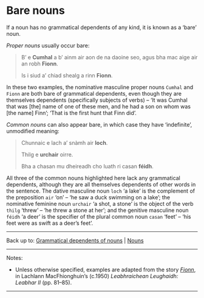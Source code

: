 # Bare nouns

If a noun has no grammatical dependents of any kind, it is known as a ‘bare’ noun.

*Proper nouns* usually occur bare:

> B’ e **Cumhal** a b’ ainm air aon de na daoine seo, agus bha mac aige air an robh **Fionn**.
>
> Is i siud a’ chiad shealg a rinn **Fionn**.

In these two examples, the nominative masculine proper nouns `Cumhal` and `Fionn` are both bare of grammatical dependents, even though they are themselves dependents (specifically subjects of verbs) – ‘It was Cumhal that was [the] name of one of these men, and he had a son on whom was [the name] Finn’; ‘That is the first hunt that Finn did’. 

*Common nouns* can also appear bare, in which case they have ‘indefinite’, unmodified meaning:

> Chunnaic e lach a’ snàmh air **loch**.
>
> Thilg e **urchair** oirre.
> 
> Bha a chasan mu dheireadh cho luath ri casan **féidh**.

All three of the common nouns highlighted here lack any grammatical dependents, although they are all themselves dependents of other words in the sentence. The dative masculine noun `loch` ‘a lake’ is the complement of the preposition `air` ‘on’ – ‘he saw a duck swimming on a lake’; the nominative feminine noun `urchair` ‘a shot, a stone’ is the object of the verb `thilg` ‘threw’ – ‘he threw a stone at her’; and the genitive masculine noun `féidh` ‘a deer’ is the specifier of the plural common noun `casan` ‘feet’ – ‘his feet were as swift as a deer’s feet’.

----

Back up to: [Grammatical dependents of nouns](index.md) \| [Nouns](../index.md)

----

Notes:

- Unless otherwise specified, examples are adapted from the story *[Fionn](../../texts/Fionn.md)*, in Lachlann MacFhionghuin’s (c.1950) *Leabhraichean Leughaidh: Leabhar II* (pp. 81–85).

----
